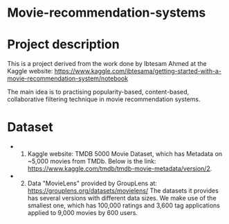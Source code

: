 # Movie-recommendation-systems

# Project description
This is a project derived from the work done by Ibtesam Ahmed at the Kaggle website:
https://www.kaggle.com/ibtesama/getting-started-with-a-movie-recommendation-system/notebook

The main idea is to practising popularity-based, content-based, collaborative filtering technique in movie recommendation systems. 


# Dataset
* 1. Kaggle website: TMDB 5000 Movie Dataset, which has Metadata on ~5,000 movies from TMDb. Below is the link: https://www.kaggle.com/tmdb/tmdb-movie-metadata/version/2.
* 2. Data "MovieLens" provided by GroupLens at: https://grouplens.org/datasets/movielens/
The datasets it provides has several versions with different data sizes. We make use of the smallest one, which has 100,000 ratings and 3,600 tag applications applied to 9,000 movies by 600 users.
